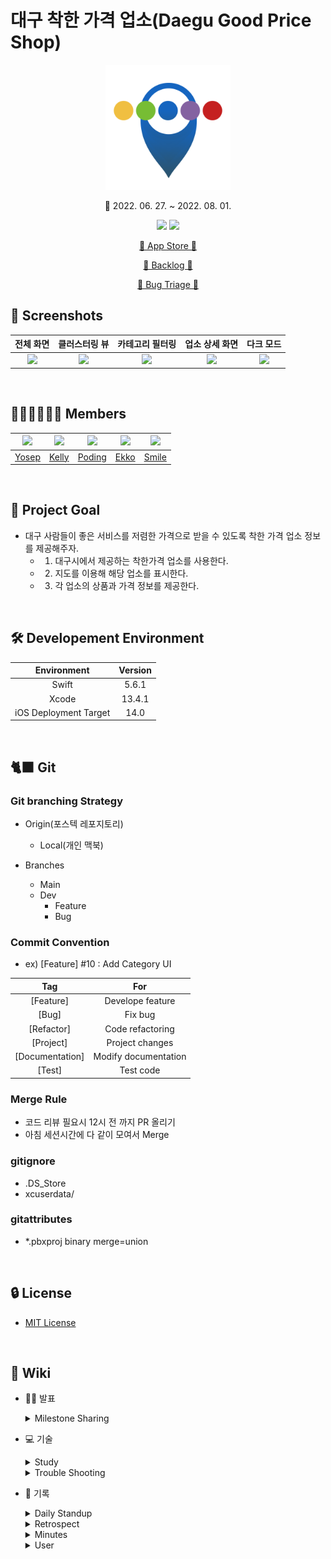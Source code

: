# 대구 착한 가격 업소(Daegu Good Price Shop)

<div align="center">

<img width=200 src="./DaeguGoodPriceShop/DaeguGoodPriceShop/Application/Assets.xcassets/AppIcon.appiconset/ios-marketing.png">

📆 2022. 06. 27. ~ 2022. 08. 01.

[<img src="https://img.shields.io/badge/Swift-5.6-orange?">](https://developer.apple.com/kr/swift/) [<img src="https://img.shields.io/badge/Xcode-13.4.1-blue?">](https://developer.apple.com/kr/xcode/)

[🍎 App Store 🔗](https://apps.apple.com/kr/app/%EB%8C%80%EA%B5%AC-%EC%B0%A9%ED%95%9C-%EA%B0%80%EA%B2%A9/id1635261511)

[📝 Backlog 🔗](https://docs.google.com/spreadsheets/d/10dH_feUyT_s5QlPby3LHyp4hUPRvkOa6jhzRZxptmps/edit?usp=sharing)

[🐛 Bug Triage 🔗](https://docs.google.com/spreadsheets/d/11Mz-w7SNF2TEhnLi5FGQk0WZD6zx26BN7Qvt-uAfrbw/edit#gid=0)

</div>

## 📱 Screenshots

|전체 화면|클러스터링 뷰|카테고리 필터링|업소 상세 화면|다크 모드|
|:-:|:-:|:-:|:-:|:-:|
|<img src="https://user-images.githubusercontent.com/81242125/182276203-fad898c1-66e5-435c-83df-cdd49225e2c0.png">|<img src="https://user-images.githubusercontent.com/81242125/182276214-fdc7dd61-b540-49d8-b3f4-e727d7b7eeef.png">|<img src="https://user-images.githubusercontent.com/81242125/182276226-77e9e09d-fc92-4972-b3e2-66961eba68ad.png">|<img src="https://user-images.githubusercontent.com/81242125/182276228-7779f44f-25f5-4b5a-8d73-cc390b4c5be8.png">|<img src="https://user-images.githubusercontent.com/81242125/182276789-1d9d1ad1-a397-4419-8f96-72a65a56605d.png">|

<br>

## 🧑🏻‍💻👩🏻‍💻 Members

|<img src="https://github.com/pis3120.png">|<img src="https://github.com/Kelly-Chui.png">|<img src="https://github.com/Yeongwoo-Poding.png">|<img src="https://github.com/imparang.png">|<img src="https://github.com/sustainable-git.png">|
|:-:|:-:|:-:|:-:|:-:|
|[Yosep](https://github.com/pis3120)|[Kelly](https://github.com/Kelly-Chui)|[Poding](https://github.com/Yeongwoo-Poding)|[Ekko](https://github.com/imparang)|[Smile](https://github.com/sustainable-git)|

<br>

## 🎯 Project Goal

- 대구 사람들이 좋은 서비스를 저렴한 가격으로 받을 수 있도록 착한 가격 업소 정보를 제공해주자.
  - 1. 대구시에서 제공하는 착한가격 업소를 사용한다.
  - 2. 지도를 이용해 해당 업소를 표시한다.
  - 3. 각 업소의 상품과 가격 정보를 제공한다.

<br>

## 🛠 Developement Environment

|Environment|Version|
|:-:|:-:|
|Swift|5.6.1|
|Xcode|13.4.1|
|iOS Deployment Target|14.0|

<br>

## 🐈‍⬛ Git

### Git branching Strategy

- Origin(포스텍 레포지토리)
  - Local(개인 맥북)

- Branches
  - Main
  - Dev
    - Feature
    - Bug

### Commit Convention

- ex) [Feature] #10 : Add Category UI

|Tag|For|
|:-:|:-:|
|[Feature]|Develope feature|
|[Bug]|Fix bug|
|[Refactor]|Code refactoring|
|[Project]|Project changes|
|[Documentation]|Modify documentation|
|[Test]|Test code|

### Merge Rule

- 코드 리뷰 필요시 12시 전 까지 PR 올리기
- 아침 세션시간에 다 같이 모여서 Merge

### gitignore

- .DS_Store
- xcuserdata/

### gitattributes

- *.pbxproj binary merge=union

<br>

## 🔒 License

- [MIT License](./LICENSE)

<br>

## 📖 Wiki

- 🙋‍♂️ 발표

    <details>
        <summary> Milestone Sharing </summary>

    - [2022.06.29.](https://github.com/DeveloperAcademy-POSTECH/MC3-Team15-DaeguGoodPriceShop/wiki/2022.06.29.-마일스톤-공유)
    - [2022.07.01.](https://github.com/DeveloperAcademy-POSTECH/MC3-Team15-DaeguGoodPriceShop/wiki/2022.07.01.-마일스톤-공유)
    - [2022.07.08.](https://github.com/DeveloperAcademy-POSTECH/MC3-Team15-DaeguGoodPriceShop/wiki/2022.07.08.-마일스톤-공유)
    - [2022.07.21.](https://github.com/DeveloperAcademy-POSTECH/MC3-Team15-DaeguGoodPriceShop/wiki/Sprint-1)

    </details>

- 💻 기술

    <details>
        <summary> Study </summary>

    - [Swift event handling](https://github.com/DeveloperAcademy-POSTECH/MC3-Team15-DaeguGoodPriceShop/wiki/Swift-event-handling)
    - [Swift concurrency](https://github.com/DeveloperAcademy-POSTECH/MC3-Team15-DaeguGoodPriceShop/wiki/Swift-concurrency)
    - [MVC](https://github.com/DeveloperAcademy-POSTECH/MC3-Team15-DaeguGoodPriceShop/wiki/MVC)
    - [Repository Pattern](https://github.com/DeveloperAcademy-POSTECH/MC3-Team15-DaeguGoodPriceShop/wiki/Repository-Pattern)

    </details>

    <details>
        <summary> Trouble Shooting </summary>

    - [Clustering을 멈추자](https://github.com/DeveloperAcademy-POSTECH/MC3-Team15-DaeguGoodPriceShop/wiki/Clustering을-멈추자)
    - [시뮬레이터가 없어졌다](https://github.com/DeveloperAcademy-POSTECH/MC3-Team15-DaeguGoodPriceShop/wiki/Apple-Academy-내-다른-그룹을-코칭하다가-발견한-문제)
    - [공공 데이터의 좌표 구하기](https://github.com/DeveloperAcademy-POSTECH/MC3-Team15-DaeguGoodPriceShop/wiki/공공-데이터의-좌표-구하기)
    - [공공 데이터의 좌표 구하기 2](https://github.com/DeveloperAcademy-POSTECH/MC3-Team15-DaeguGoodPriceShop/wiki/%EA%B3%B5%EA%B3%B5-%EB%8D%B0%EC%9D%B4%ED%84%B0%EC%9D%98-%EC%A2%8C%ED%91%9C-%EA%B5%AC%ED%95%98%EA%B8%B02)

    </details>

- 🎥 기록

    <details>
        <summary> Daily Standup </summary>

    - [2022.06.28.](https://github.com/DeveloperAcademy-POSTECH/MC3-Team15-DaeguGoodPriceShop/wiki/2022.06.28.-Daily-Standup)
    - [2022.06.29.](https://github.com/DeveloperAcademy-POSTECH/MC3-Team15-DaeguGoodPriceShop/wiki/2022.06.29.-Daily-Standup)
    - [2022.06.30.](https://github.com/DeveloperAcademy-POSTECH/MC3-Team15-DaeguGoodPriceShop/wiki/2022.06.30.-Daily-Standup)
    - [2022.07.01.](https://github.com/DeveloperAcademy-POSTECH/MC3-Team15-DaeguGoodPriceShop/wiki/2022.07.01.-Daily-Standup)
    - [2022.07.04.](https://github.com/DeveloperAcademy-POSTECH/MC3-Team15-DaeguGoodPriceShop/wiki/2022.07.04.-Daily-Standup)
    - [2022.07.05.](https://github.com/DeveloperAcademy-POSTECH/MC3-Team15-DaeguGoodPriceShop/wiki/2022.07.05.-Daily-Standup)
    - [2022.07.06.](https://github.com/DeveloperAcademy-POSTECH/MC3-Team15-DaeguGoodPriceShop/wiki/2022.07.06.-Daily-Standup)
    - [2022.07.07.](https://github.com/DeveloperAcademy-POSTECH/MC3-Team15-DaeguGoodPriceShop/wiki/2022.07.07.-Daily-StandUp)
    - [2022.07.08.](https://github.com/DeveloperAcademy-POSTECH/MC3-Team15-DaeguGoodPriceShop/wiki/2022.07.08.-Daily-Standup)
    - [2022.07.11.](https://github.com/DeveloperAcademy-POSTECH/MC3-Team15-DaeguGoodPriceShop/wiki/2022.07.11.-Daily-Standup)
    - [2022.07.12.](https://github.com/DeveloperAcademy-POSTECH/MC3-Team15-DaeguGoodPriceShop/wiki/2022.07.12.-Daily-Standup)
    - [2022.07.13.](https://github.com/DeveloperAcademy-POSTECH/MC3-Team15-DaeguGoodPriceShop/wiki/2022.07.13.-Daily-Standup)
    - [2022.07.14.](https://github.com/DeveloperAcademy-POSTECH/MC3-Team15-DaeguGoodPriceShop/wiki/2022.07.14.-Daily-Standup)
    - [2022.07.26.](https://github.com/DeveloperAcademy-POSTECH/MC3-Team15-DaeguGoodPriceShop/wiki/2022.07.26.-Daily-Standup)
    - [2022.07.27.](https://github.com/DeveloperAcademy-POSTECH/MC3-Team15-DaeguGoodPriceShop/wiki/2022.07.27.-Daily-Standup)
    - [2022.07.28.](https://github.com/DeveloperAcademy-POSTECH/MC3-Team15-DaeguGoodPriceShop/wiki/2022.07.28.-Daily-Standup)
    - [2022.07.29.](https://github.com/DeveloperAcademy-POSTECH/MC3-Team15-DaeguGoodPriceShop/wiki/2022.07.29.-Daily-Standup)

    </details>

    <details>
        <summary> Retrospect </summary>

    - [2022.07.14.](https://github.com/DeveloperAcademy-POSTECH/MC3-Team15-DaeguGoodPriceShop/wiki/2022.07.14.-Sprint-회고)
    - [2022.07.21.](https://github.com/DeveloperAcademy-POSTECH/MC3-Team15-DaeguGoodPriceShop/wiki/Sprint-1)
    - [2022.08.02.](https://github.com/DeveloperAcademy-POSTECH/MC3-Team15-DaeguGoodPriceShop/wiki/2022.08.02.-Sprint2-회고)

    </details>

    <details>
        <summary> Minutes </summary>

    - [기초 자료조사(업종, 디자인 컬러)](https://github.com/DeveloperAcademy-POSTECH/MC3-Team15-DaeguGoodPriceShop/wiki/기초-자료조사(업종,-디자인-컬러))
    - [2022.06.29.](https://github.com/DeveloperAcademy-POSTECH/MC3-Team15-DaeguGoodPriceShop/wiki/2022.06.29.-회의록)
    - [2022.06.30.](https://github.com/DeveloperAcademy-POSTECH/MC3-Team15-DaeguGoodPriceShop/wiki/2022.06.30.-회의록)
    - [2022.07.01.](https://github.com/DeveloperAcademy-POSTECH/MC3-Team15-DaeguGoodPriceShop/wiki/2022.07.01.-회의록)
    - [2022.07.04.](https://github.com/DeveloperAcademy-POSTECH/MC3-Team15-DaeguGoodPriceShop/wiki/2022.07.04.-회의록)
    - [2022.07.06.](https://github.com/DeveloperAcademy-POSTECH/MC3-Team15-DaeguGoodPriceShop/wiki/2022.07.06.-회의록)
    </details>

    <details>
        <summary> User </summary>

    - [감자바위 현장 답사](https://github.com/DeveloperAcademy-POSTECH/MC3-Team15-DaeguGoodPriceShop/wiki/2022.07.04-감자바위-현장-답사-결과)
    </details>
